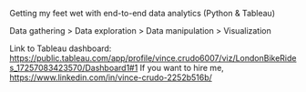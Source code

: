 Getting my feet wet with end-to-end data analytics (Python & Tableau)

Data gathering > Data exploration > Data manipulation > Visualization

Link to Tableau dashboard: https://public.tableau.com/app/profile/vince.crudo6007/viz/LondonBikeRides_17257083423570/Dashboard1#1
If you want to hire me, https://www.linkedin.com/in/vince-crudo-2252b516b/
